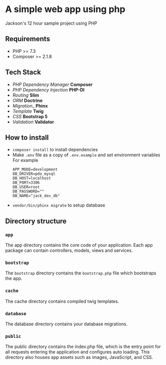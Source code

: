 # A simple web app using php

Jackson's 12 hour sample project using PHP

## Requirements

- PHP >= 7.3
- Composer >= 2.1.8

## Tech Stack

- _PHP Dependency Manager_ **Composer**
- _PHP Dependency Injection_ **PHP-DI**
- _Routing_ **Slim**
- _ORM_ **Doctrine**
- _Migration__ **Phinx**
- _Template_ **Twig**
- _CSS_ **Bootstrap 5**
- _Validation_ **Validator**

## How to install

- `composer install` to install dependencies
- Make `.env` file as a copy of `.env.example` and set environment variables \
    For example
    ```
    APP_MODE=development
    DB_DRIVER=pdo_mysql
    DB_HOST=localhost
    DB_PORT=3306
    DB_USER=root
    DB_PASSWORD=""
    DB_NAME="jack_dev_db"
    ```
- `vendor/bin/phinx migrate` to setup database

## Directory structure

### `app`

The app directory contains the core code of your application. Each app package can contain controllers, models, views and services.

### `bootstrap`

The `bootstrap` directory contains the `bootstrap.php` file which bootstraps the app.

### `cache`

The cache directory contains compiled twig templates.

### `database`

The database directory contains your database migrations.

### `public`

The public directory contains the index.php file, which is the entry point for all requests entering the application and configures auto loading. This directory also houses app assets such as images, JavaScript, and CSS.
